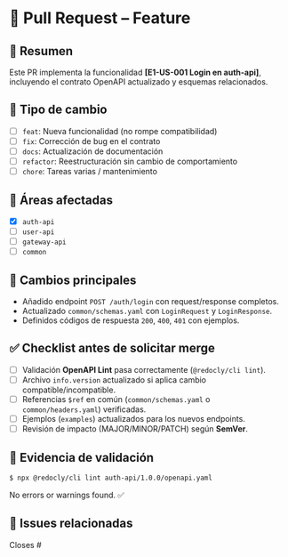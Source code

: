 # 🚀 Pull Request – Feature

## 📌 Resumen
<!-- Breve descripción de la funcionalidad añadida -->
Este PR implementa la funcionalidad **[E1-US-001 Login en auth-api]**, incluyendo el contrato OpenAPI actualizado y esquemas relacionados.

## 🔄 Tipo de cambio
- [ ] `feat`: Nueva funcionalidad (no rompe compatibilidad)
- [ ] `fix`: Corrección de bug en el contrato
- [ ] `docs`: Actualización de documentación
- [ ] `refactor`: Reestructuración sin cambio de comportamiento
- [ ] `chore`: Tareas varias / mantenimiento

## 📂 Áreas afectadas
<!-- Marcar las APIs o módulos tocados -->
- [x] `auth-api`
- [ ] `user-api`
- [ ] `gateway-api`
- [ ] `common`

## 📜 Cambios principales
<!-- Lista clara de cambios realizados -->
- Añadido endpoint `POST /auth/login` con request/response completos.
- Actualizado `common/schemas.yaml` con `LoginRequest` y `LoginResponse`.
- Definidos códigos de respuesta `200`, `400`, `401` con ejemplos.

## ✅ Checklist antes de solicitar merge
- [ ] Validación **OpenAPI Lint** pasa correctamente (`@redocly/cli lint`).
- [ ] Archivo `info.version` actualizado si aplica cambio compatible/incompatible.
- [ ] Referencias `$ref` en común (`common/schemas.yaml` o `common/headers.yaml`) verificadas.
- [ ] Ejemplos (`examples`) actualizados para los nuevos endpoints.
- [ ] Revisión de impacto (MAJOR/MINOR/PATCH) según **SemVer**.

## 🧪 Evidencia de validación
<!-- Pegar aquí capturas o logs de la ejecución de validación -->
```bash
$ npx @redocly/cli lint auth-api/1.0.0/openapi.yaml
```
No errors or warnings found. ✅

## 📎 Issues relacionadas
<!-- Vincular issues o tareas de Jira/Trello si aplica -->
Closes #<ISSUE-ID>
